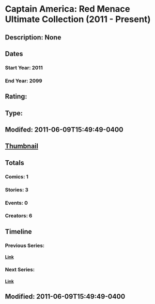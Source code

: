 # Captain America: Red Menace Ultimate Collection (2011 - Present)
## Description: None
## Dates
### Start Year: 2011
### End Year: 2099
## Rating: 
## Type: 
## Modifed: 2011-06-09T15:49:49-0400
## [Thumbnail](http://i.annihil.us/u/prod/marvel/i/mg/b/40/image_not_available.jpg)
## Totals
### Comics: 1
### Stories: 3
### Events: 0
### Creators: 6
## Timeline
### Previous Series: 
#### [Link]()
### Next Series: 
#### [Link]()
## Modified: 2011-06-09T15:49:49-0400